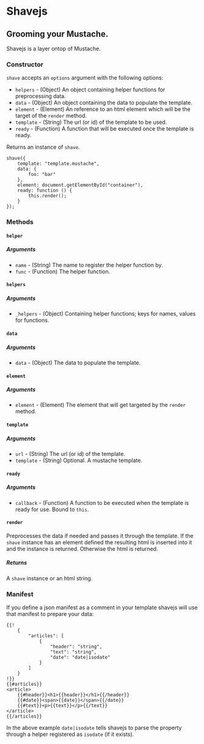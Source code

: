 # Shavejs
## Grooming your Mustache.

Shavejs is a layer ontop of Mustache.


### Constructor

`shave` accepts an `options` argument with the following options:

* `helpers` - (Object) An object containing helper functions for preprocessing data.
* `data` - (Object) An object containing the data to populate the template.
* `element` - (Element) An reference to an html element which will be the target of the `render` method.
* `template` - (String) The url (or id) of the template to be used.
* `ready` - (Function) A function that will be executed once the template is ready.  

Returns an instance of `shave`.

	shave({
		template: "template.mustache",
		data: {
			foo: "bar"
		},
		element: document.getElementById("container"),
		ready: function () {
			this.render();
		}
	});

### Methods

#### `helper`
##### Arguments
* `name` - (String) The name to register the helper function by.
* `func` - (Function) The helper function.

#### `helpers`
##### Arguments
* `_helpers` - (Object) Containing helper functions; keys for names, values for functions.

#### `data`
##### Arguments
* `data` - (Object) The data to populate the template.

#### `element`
##### Arguments
* `element` - (Element) The element that will get targeted by the `render` method.

#### `template`
##### Arguments
* `url` - (String) The url (or id) of the template.
* `template` - (String) Optional. A mustache template.

#### `ready`
##### Arguments
* `callback` - (Function) A function to be executed when the template is ready for use. Bound to `this`.
 

#### `render`
Preprocesses the data if needed and passes it through the template.
If the `shave` instance has an element defined the resulting html is inserted into it and the instance is returned.
Otherwise the html is returned. 
##### Returns
A `shave` instance or an html string.

### Manifest

If you define a json manifest as a comment in your template shavejs will use that manifest to prepare your data:  

	{{!
		{
			"articles": [
				{
					"header": "string",
					"text": "string",
					"date": "date|isodate"
				}
			]
		}
	!}}
	{{#articles}}
	<article>
		{{#header}}<h1>{{header}}</h1>{{/header}}
		{{#date}}<span>{{date}}</span>{{/date}}
		{{#text}}<p>{{text}}</p>{{/text}}
	</article>
	{{/articles}}

In the above example `date|isodate` tells shavejs to parse the property through a helper registered as `isodate` (if it exists).

